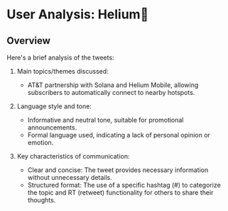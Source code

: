 # User Analysis: Helium🎈

## Overview

Here's a brief analysis of the tweets:

1. Main topics/themes discussed:
   - AT&T partnership with Solana and Helium Mobile, allowing subscribers to automatically connect to nearby hotspots.

2. Language style and tone:
   - Informative and neutral tone, suitable for promotional announcements.
   - Formal language used, indicating a lack of personal opinion or emotion.

3. Key characteristics of communication:
   - Clear and concise: The tweet provides necessary information without unnecessary details.
   - Structured format: The use of a specific hashtag (#) to categorize the topic and RT (retweet) functionality for others to share their thoughts.